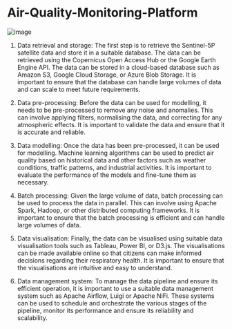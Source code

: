# Air-Quality-Monitoring-Platform

![image](https://user-images.githubusercontent.com/96500221/236255712-95410790-69b8-46d6-a356-9169c6b8213c.png)


1. Data retrieval and storage: The first step is to retrieve the Sentinel-5P satellite data and store it in a suitable database. The data can be retrieved using the Copernicus Open Access Hub or the Google Earth Engine API. The data can be stored in a cloud-based database such as Amazon S3, Google Cloud Storage, or Azure Blob Storage. It is important to ensure that the database can handle large volumes of data and can scale to meet future requirements.

2. Data pre-processing: Before the data can be used for modelling, it needs to be pre-processed to remove any noise and anomalies. This can involve applying filters, normalising the data, and correcting for any atmospheric effects. It is important to validate the data and ensure that it is accurate and reliable.

3. Data modelling: Once the data has been pre-processed, it can be used for modelling. Machine learning algorithms can be used to predict air quality based on historical data and other factors such as weather conditions, traffic patterns, and industrial activities. It is important to evaluate the performance of the models and fine-tune them as necessary.

4. Batch processing: Given the large volume of data, batch processing can be used to process the data in parallel. This can involve using Apache Spark, Hadoop, or other distributed computing frameworks. It is important to ensure that the batch processing is efficient and can handle large volumes of data.

5. Data visualisation: Finally, the data can be visualised using suitable data visualisation tools such as Tableau, Power BI, or D3.js. The visualisations can be made available online so that citizens can make informed decisions regarding their respiratory health. It is important to ensure that the visualisations are intuitive and easy to understand.

6. Data management system: To manage the data pipeline and ensure its efficient operation, it is important to use a suitable data management system such as Apache Airflow, Luigi or Apache NiFi. These systems can be used to schedule and orchestrate the various stages of the pipeline, monitor its performance and ensure its reliability and scalability.






